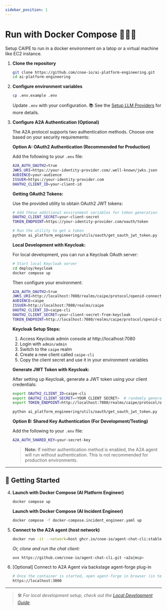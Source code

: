 ```yaml
---
sidebar_position: 1
---
```


# Run with Docker Compose 🚀🧑‍💻

Setup CAIPE to run in a docker environment on a latop or a virtual machine like EC2 instance.

1. **Clone the repository**

   ```bash
   git clone https://github.com/cnoe-io/ai-platform-engineering.git
   cd ai-platform-engineering
   ```

2. **Configure environment variables**

   ```bash
   cp .env.example .env
   ```

   Update `.env` with your configuration.
   📚 See the [Setup LLM Providers](configure-llms.md) for more details.

3. **Configure A2A Authentication (Optional)**

   The A2A protocol supports two authentication methods. Choose one based on your security requirements:

   **Option A: OAuth2 Authentication (Recommended for Production)**

   Add the following to your `.env` file:
   ```bash
   A2A_AUTH_OAUTH2=true
   JWKS_URI=https://your-identity-provider.com/.well-known/jwks.json
   AUDIENCE=your-audience
   ISSUER=https://your-identity-provider.com
   OAUTH2_CLIENT_ID=your-client-id
   ```

   **Getting OAuth2 Tokens:**

   Use the provided utility to obtain OAuth2 JWT tokens:
   ```bash
   # Add these additional environment variables for token generation
   OAUTH2_CLIENT_SECRET=your-client-secret
   TOKEN_ENDPOINT=https://your-identity-provider.com/oauth/token

   # Run the utility to get a token
   python ai_platform_engineering/utils/oauth/get_oauth_jwt_token.py
   ```

   **Local Development with Keycloak:**

   For local development, you can run a Keycloak OAuth server:

   ```bash
   # Start local Keycloak server
   cd deploy/keycloak
   docker compose up
   ```

   Then configure your environment:
   ```bash
   A2A_AUTH_OAUTH2=true
   JWKS_URI=http://localhost:7080/realms/caipe/protocol/openid-connect/certs
   AUDIENCE=caipe
   ISSUER=http://localhost:7080/realms/caipe
   OAUTH2_CLIENT_ID=caipe-cli
   OAUTH2_CLIENT_SECRET=your-client-secret-from-keycloak
   TOKEN_ENDPOINT=http://localhost:7080/realms/caipe/protocol/openid-connect/token
   ```

   **Keycloak Setup Steps:**
   1. Access Keycloak admin console at http://localhost:7080
   2. Login with `admin/admin`
   3. Switch to the `caipe` realm
   4. Create a new client called `caipe-cli`
   5. Copy the client secret and use it in your environment variables

   **Generate JWT Token with Keycloak:**

   After setting up Keycloak, generate a JWT token using your client credentials:

   ```bash
   export OAUTH2_CLIENT_ID=caipe-cli
   export OAUTH2_CLIENT_SECRET=<YOUR CLIENT SECRET>  # randomly generated from Keycloak
   export TOKEN_ENDPOINT=http://localhost:7080/realms/caipe/protocol/openid-connect/token

   python ai_platform_engineering/utils/oauth/get_oauth_jwt_token.py
   ```

   **Option B: Shared Key Authentication (For Development/Testing)**

   Add the following to your `.env` file:
   ```bash
   A2A_AUTH_SHARED_KEY=your-secret-key
   ```

   > **Note:** If neither authentication method is enabled, the A2A agent will run without authentication. This is not recommended for production environments.

---

## 🏁 Getting Started

4. **Launch with Docker Compose (AI Platform Engineer)**

   ```bash
   docker compose up
   ```

   **Launch with Docker Compose (AI Incident Engineer)**

   ```bash
   docker compose -f docker-compose.incident_engineer.yaml up
   ```

5. **Connect to the A2A agent (host network)**

   ```bash
   docker run -it --network=host ghcr.io/cnoe-io/agent-chat-cli:stable
   ```

   *Or, clone and run the chat client:*

   ```bash
   uvx https://github.com/cnoe-io/agent-chat-cli.git <a2a|mcp>
   ```
6. [Optional] Connect to A2A Agent via backstage agent-forge plug-in

    ```bash
    # Once the container is started, open agent-forge in browser (in test mode)
    https://localhost:3000
    ```

---

> 🛠️ *For local development setup, check out the [Local Development Guide](../local-development.md).*
